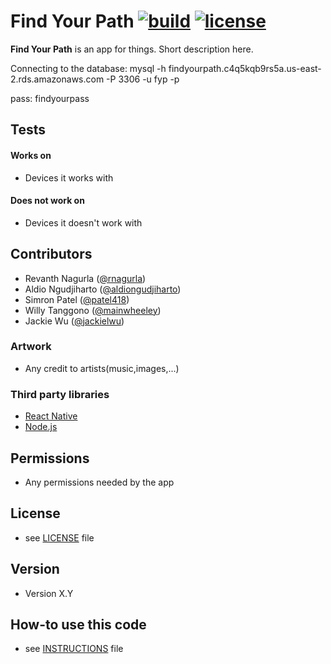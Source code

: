Find Your Path
[![build](https://img.shields.io/badge/build-incomplete-orange.svg)]()
[![license](https://img.shields.io/badge/license-add-blue.svg)](https://github.com/mainwheeley/find-your-path)
======
**Find Your Path** is an app for things. Short description here.

Connecting to the database: 
mysql -h findyourpath.c4q5kqb9rs5a.us-east-2.rds.amazonaws.com -P 3306 -u fyp -p

pass:
findyourpass


<!-- #### Screenshot
![Screenshot Android](http://url/screenshot-appname-android.png "screenshot Android")

![Screenshot iOS](http://url/screenshot-appname-ios.png "screenshot iOS")

#### App Stores
[![Get it on Google Play](https://raw.github.com/repat/README-template/master/googleplay.png)](https://play.google.com/store/apps/details?id=com.package.path)

[![Download on the AppStore](https://raw.github.com/repat/README-template/master/appstore.png)](https://itunes.apple.com/app/id123456)

#### QR Market Links
![QR-Code Android](http://url/qrcode-appname-android.png)

![QR-Code iOS](http://url/qrcode-appname-ios.png)-->

## Tests
#### Works on
* Devices it works with

#### Does not work on
* Devices it doesn't work with

## Contributors
* Revanth Nagurla ([@rnagurla](https://github.com/rnagurla))
* Aldio Ngudjiharto ([@aldiongudjiharto](https://github.com/aldiongudjiharto))
* Simron Patel ([@patel418](https://github.com/patel418))
* Willy Tanggono ([@mainwheeley](https://github.com/mainwheeley))
* Jackie Wu ([@jackielwu](https://github.com/jackielwu))
### Artwork
* Any credit to artists(music,images,...)

### Third party libraries
* [React Native](https://facebook.github.io/react-native/)
* [Node.js](https://nodejs.org/en/)

## Permissions
* Any permissions needed by the app

## License 
* see [LICENSE](https://github.com/username/appname/blob/master/LICENSE.md) file

## Version 
* Version X.Y

## How-to use this code
* see [INSTRUCTIONS](https://github.com/username/appname/blob/master/INSTRUCTIONS.md) file
